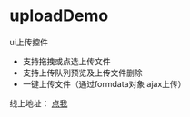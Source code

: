 # uploadDemo
ui上传控件
* 支持拖拽或点选上传文件
* 支持上传队列预览及上传文件删除
* 一键上传文件（通过formdata对象 ajax上传）

线上地址： [点我](http://www.shixuev5.com/uploadDemo/)
